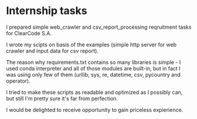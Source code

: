 # Internship tasks

I prepared simple web_crawler and csv_report_processing reqruitment tasks for ClearCode S.A.

I wrote my scipts on basis of the examples (simple http server for web crawler and input data for csv report).

The reason why requirements.txt contains so many libraries is simple - I used conda interpreter and all of those 
modules are built-in, but in fact I was using only few of them (urllib, sys, re, datetime, csv, pycountry and 
operator).

I tried to make these scripts as readable and optimized as I possibly can, but still I'm pretty sure it's far 
from perfection.

I would be delighted to receive opportunity to gain priceless expierience.

